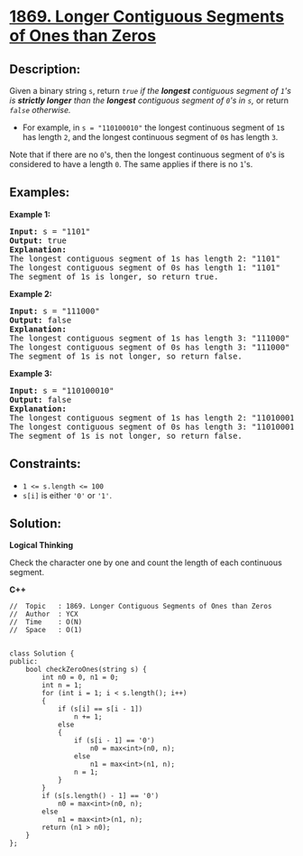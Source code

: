 # [1869. Longer Contiguous Segments of Ones than Zeros](https://leetcode.com/problems/longer-contiguous-segments-of-ones-than-zeros/)


## Description:

<p>Given a binary string <code>s</code>, return <em><code>true</code> if the <strong>longest</strong> contiguous segment of <code>1</code>'s is <strong>strictly longer</strong> than the <strong>longest</strong> contiguous segment of <code>0</code>'s in <code>s</code>,</em> or return <em><code>false</code> otherwise.</em></p>

<ul>
    <li>For example, in <code>s = "110100010"</code> the longest continuous segment of <code>1</code>s has length <code>2</code>, and the longest continuous segment of <code>0</code>s has length <code>3</code>.</li>
</ul>

<p>Note that if there are no <code>0</code>'s, then the longest continuous segment of <code>0</code>'s is considered to have a length <code>0</code>. The same applies if there is no <code>1</code>'s.</p>


## Examples:

<strong>Example 1:</strong>
<pre>
<strong>Input:</strong> s = "1101"
<strong>Output:</strong> true
<strong>Explanation:</strong> 
The longest contiguous segment of 1s has length 2: "1101"
The longest contiguous segment of 0s has length 1: "1101"
The segment of 1s is longer, so return true.
</pre>

<strong>Example 2:</strong>
<pre>
<strong>Input:</strong> s = "111000"
<strong>Output:</strong> false
<strong>Explanation:</strong> 
The longest contiguous segment of 1s has length 3: "111000"
The longest contiguous segment of 0s has length 3: "111000"
The segment of 1s is not longer, so return false.
</pre>

<strong>Example 3:</strong>
<pre>
<strong>Input:</strong> s = "110100010"
<strong>Output:</strong> false
<strong>Explanation:</strong> 
The longest contiguous segment of 1s has length 2: "110100010"
The longest contiguous segment of 0s has length 3: "110100010"
The segment of 1s is not longer, so return false.
</pre>


## Constraints:

<ul>
    <li><code>1 &lt;= s.length &lt;= 100</code></li>
    <li><code>s[i]</code> is either <code>'0'</code> or <code>'1'</code>.</li>
</ul>


## Solution:

<strong>Logical Thinking</strong>
<p>Check the character one by one and count the length of each continuous segment.</p>


<strong>C++</strong>

```
//  Topic   : 1869. Longer Contiguous Segments of Ones than Zeros
//  Author  : YCX
//  Time    : O(N)
//  Space   : O(1)


class Solution {
public:
    bool checkZeroOnes(string s) {
        int n0 = 0, n1 = 0;
        int n = 1;
        for (int i = 1; i < s.length(); i++)
        {
            if (s[i] == s[i - 1])
                n += 1;
            else
            {
                if (s[i - 1] == '0')
                    n0 = max<int>(n0, n);
                else
                    n1 = max<int>(n1, n);
                n = 1;
            }
        }
        if (s[s.length() - 1] == '0')
            n0 = max<int>(n0, n);
        else
            n1 = max<int>(n1, n);
        return (n1 > n0);
    }
};
```